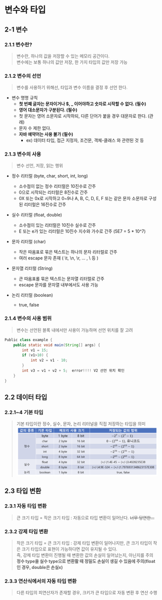 # 변수와 타입

## 2-1 변수

### 2.1.1 변수란?
> 변수란, 하나의 값을 저장할 수 있는 메모리 공간이다.   
> 변수에는 보통 하나의 값만 저장, 한 가지 타입의 값만 저장 가능  

### 2.1.2 변수의 선언
> 변수를 사용하기 위해선, 타입과 변수 이름을 결정 후 선언 한다.  

- 변수 명명 규칙
	- **첫 번째 글자는 문자이거나 $, _ 이어야하고 숫자로 시작할 수 없다. (필수)**
	- **영어 대소문자가 구분된다. (필수)**
	- 첫 문자는 영어 소문자로 시작하되, 다른 단어가 붙을 경우 대문자로 한다. (관례)
	- 문자 수 제한 없다. 
	- **자바 예약어는 사용 불가 (필수)**
		- ex) 데이터 타입, 접근 지정자, 조건문, 객체-클래스 와 관련된 것 등 

### 2.1.3 변수의 사용
> 변수 선언, 저장, 읽는 행위  

- 정수 리터럴 (byte, char, short, int, long)
	- 소수점이 없는 정수 리터럴은 10진수로 간주
	- 0으로 시작되는 리터럴은 8진수로 간주
	- 0X 또는 0x로 시작하고 0~9나 A, B, C, D, E, F 또는 같은 문자 소문자로 구성된 리터럴은 16진수로 간주

- 실수 리터럴 (float, double)
	- 소수점이 있는 리터럴은 10진수 실수로 간주
	- E 또는 e가 있는 리터럴은 10진수 지수와 가수로 간주 (5E7 = 5 * 10^7)

- 문자 리터럴 (char)
	- 작은 따옴표로 묶은 텍스트는 하나의 문자 리터럴로 간주
	- 여러 escape 문자 존재 ( \t, \n, \r, ... , \ 등 )

- 문자열 리터럴 (String)
	- 큰 따옴표롤 묶은 텍스트는 문자열 리터럴로 간주
	- escape 문자를 문자열 내부에서도 사용 가능 

- 논리 리터럴 (boolean)
	- true, false 

### 2.1.4 변수의 사용 범위
> 변수는 선언된 블록 내에서만 사용이 가능하며 선언 위치를 잘 고려  
```java
Public class example {
	public static void main(String[] args) {
		int v1 = 15;
		if (v1>10) {
			int v2 = v1 - 10;
		}
		int v3 = v1 + v2 + 5;  error!!!! V2 선언 위치 확인
	}
}	
```  


## 2.2 데이터 타입

### 2.2.1~4 기본 타입
> 기본 타입이란 정수, 실수, 문자, 논리 리터널을 직접 저장하는 타입을 의미
![대체텍스트](./image/basictype.png)

## 2.3 타입 변환

### 2.3.1 자동 타입 변환
> 큰 크기 타입 = 작은 크기 타입 : 자동으로 타입 변환이 일어난다. ~~너무 당연한...~~

### 2.3.2 강제 타입 변환
> 작은 크기 타입 = 큰 크기 타입 : 강제 타입 변환이 일어나지만, 큰 크기 타입이 작은 크기 타입으로 표현이 가능하다면 값이 유지될 수 있다.  
> 즉, 강제 타입 변환이 진행될 때 변환한 값의 손실이 일어났는지, 아닌지를 주의  
> **정수 type을 실수 type으로 변환활 때 정밀도 손실이 생길 수 있음에 주의(float인 경우, double은 손실x)**

### 2.3.3 연산식에서의 자동 타입 변환
> 다른 타입의 피연산자가 존재할 경우, 크키가 큰 타입으로 자동 변환 후 연산 수행
